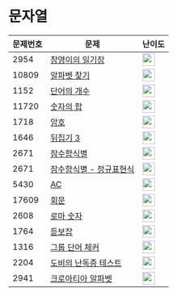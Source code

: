 # 문자열

|문제번호|문제|난이도|
|----|----------------|--|
| 2954 | [창영이의 일기장](https://github.com/HSungHee/BaekJoon/blob/main/String/Main_B1_2954.java) | <img height="25px" width="25px" src="https://static.solved.ac/tier_small/5.svg"/> |
| 10809 | [알파벳 찾기](https://github.com/HSungHee/BaekJoon/blob/main/String/Main_B2_10809.java) | <img height="25px" width="25px" src="https://static.solved.ac/tier_small/4.svg"/> |  
| 1152 | [단어의 개수](https://github.com/HSungHee/BaekJoon/blob/main/String/Main_B2_1152.java) | <img height="25px" width="25px" src="https://static.solved.ac/tier_small/4.svg"/> |
| 11720 | [숫자의 합](https://github.com/HSungHee/BaekJoon/blob/main/String/Main_B2_11720.java) | <img height="25px" width="25px" src="https://static.solved.ac/tier_small/4.svg"/> |
| 1718 | [암호](https://github.com/HSungHee/BaekJoon/blob/main/String/Main_B2_1718.java) | <img height="25px" width="25px" src="https://static.solved.ac/tier_small/4.svg"/> |
| 1646 | [뒤집기 3](https://github.com/HSungHee/BaekJoon/blob/main/String/Main_G5_1464.java) | <img height="25px" width="25px" src="https://static.solved.ac/tier_small/12.svg"/> |
| 2671 | [잠수함식별](https://github.com/HSungHee/BaekJoon/blob/main/String/Main_G5_2671.java) | <img height="25px" width="25px" src="https://static.solved.ac/tier_small/12.svg"/> |
| 2671 | [잠수함식별 - 정규표현식](https://github.com/HSungHee/BaekJoon/blob/main/String/Main_G5_2671_%EC%A0%95%EA%B7%9C%ED%91%9C%ED%98%84%EC%8B%9D.java) | <img height="25px" width="25px" src="https://static.solved.ac/tier_small/12.svg"/> |
| 5430 | [AC](https://github.com/HSungHee/BaekJoon/blob/main/String/Main_G5_5430.java) | <img height="25px" width="25px" src="https://static.solved.ac/tier_small/12.svg"/> |
| 17609 | [회문](https://github.com/HSungHee/BaekJoon/blob/main/String/Main_S1_17609.java) | <img height="25px" width="25px" src="https://static.solved.ac/tier_small/10.svg"/> |
| 2608 | [로마 숫자](https://github.com/HSungHee/BaekJoon/blob/main/String/Main_S1_2608.java) | <img height="25px" width="25px" src="https://static.solved.ac/tier_small/10.svg"/> |
| 1764 | [듣보잡](https://github.com/HSungHee/BaekJoon/blob/main/String/Main_S4_1764.java) | <img height="25px" width="25px" src="https://static.solved.ac/tier_small/7.svg"/> |
| 1316 | [그룹 단어 체커](https://github.com/HSungHee/BaekJoon/blob/main/String/Main_S5_1316.java) | <img height="25px" width="25px" src="https://static.solved.ac/tier_small/6.svg"/> |
| 2204 | [도비의 난독증 테스트](https://github.com/HSungHee/BaekJoon/blob/main/String/Main_S5_2204.java) | <img height="25px" width="25px" src="https://static.solved.ac/tier_small/6.svg"/> |
| 2941 | [크로아티아 알파벳](https://github.com/HSungHee/BaekJoon/blob/main/String/Main_S5_2941.java) | <img height="25px" width="25px" src="https://static.solved.ac/tier_small/6.svg"/> |

